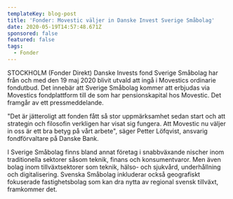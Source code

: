 ```yaml
---
templateKey: blog-post
title: 'Fonder: Movestic väljer in Danske Invest Sverige Småbolag'
date: 2020-05-19T14:57:48.671Z
sponsored: false
featured: false
tags:
  - Fonder
---
```

STOCKHOLM (Fonder Direkt) Danske Invests fond Sverige Småbolag har från och med den 19 maj 2020 blivit utvald att ingå i Movestics ordinarie fondutbud. Det innebär att Sverige Småbolag kommer att erbjudas via Movestics fondplattform till de som har pensionskapital hos Movestic. Det framgår av ett pressmeddelande. 

"Det är jätteroligt att fonden fått så stor uppmärksamhet sedan start och att strategin och filosofin verkligen har visat sig fungera. Att Movestic nu väljer in oss är ett bra betyg på vårt arbete", säger Petter Löfqvist, ansvarig fondförvaltare på Danske Bank.

I Sverige Småbolag finns bland annat företag i snabbväxande nischer inom traditionella sektorer såsom teknik, finans och konsumentvaror. Men även bolag inom tillväxtsektorer som teknik, hälso- och sjukvård, underhållning och digitalisering. Svenska Småbolag inkluderar också geografiskt fokuserade fastighetsbolag som kan dra nytta av regional svensk tillväxt, framkommer det.